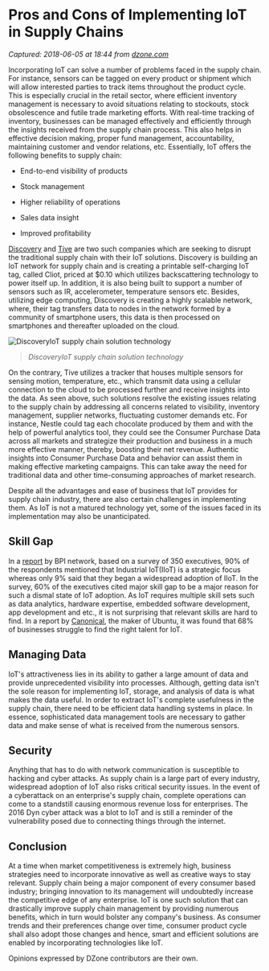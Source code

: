 # Pros and Cons of Implementing IoT in Supply Chains

_Captured: 2018-06-05 at 18:44 from [dzone.com](https://dzone.com/articles/pros-and-cons-of-implementing-iot-in-supply-chain?edition=379229&utm_source=Zone%20Newsletter&utm_medium=email&utm_campaign=iot%202018-06-05)_

Incorporating IoT can solve a number of problems faced in the supply chain. For instance, sensors can be tagged on every product or shipment which will allow interested parties to track items throughout the product cycle. This is especially crucial in the retail sector, where efficient inventory management is necessary to avoid situations relating to stockouts, stock obsolescence and futile trade marketing efforts. With real-time tracking of inventory, businesses can be managed effectively and efficiently through the insights received from the supply chain process. This also helps in effective decision making, proper fund management, accountability, maintaining customer and vendor relations, etc. Essentially, IoT offers the following benefits to supply chain:

  * End-to-end visibility of products
  

  * Stock management
  

  * Higher reliability of operations
  

  * Sales data insight
  

  * Improved profitability

[Discovery](https://discoveryiot.com/) and [Tive](https://tive.co/) are two such companies which are seeking to disrupt the traditional supply chain with their IoT solutions. Discovery is building an IoT network for supply chain and is creating a printable self-charging IoT tag, called Cliot, priced at $0.10 which utilizes backscattering technology to power itself up. In addition, it is also being built to support a number of sensors such as IR, accelerometer, temperature sensors etc. Besides, utilizing edge computing, Discovery is creating a highly scalable network, where, their tag transfers data to nodes in the network formed by a community of smartphone users, this data is then processed on smartphones and thereafter uploaded on the cloud.

![DiscoveryIoT supply chain solution technology](https://dzone.com/storage/temp/9324432-discovery-iot-worlds-first-blockless-dag.jpeg)

> _DiscoveryIoT supply chain solution technology_

On the contrary, Tive utilizes a tracker that houses multiple sensors for sensing motion, temperature, etc., which transmit data using a cellular connection to the cloud to be processed further and receive insights into the data. As seen above, such solutions resolve the existing issues relating to the supply chain by addressing all concerns related to visibility, inventory management, supplier networks, fluctuating customer demands etc. For instance, Nestle could tag each chocolate produced by them and with the help of powerful analytics tool, they could see the Consumer Purchase Data across all markets and strategize their production and business in a much more effective manner, thereby, boosting their net revenue. Authentic insights into Consumer Purchase Data and behavior can assist them in making effective marketing campaigns. This can take away the need for traditional data and other time-consuming approaches of market research.

Despite all the advantages and ease of business that IoT provides for supply chain industry, there are also certain challenges in implementing them. As IoT is not a matured technology yet, some of the issues faced in its implementation may also be unanticipated.

## Skill Gap

In a [report](http://www.scmr.com/article/iot_readiness_remains_a_challenge_for_many_industrial_supply_chains) by BPI network, based on a survey of 350 executives, 90% of the respondents mentioned that Industrial IoT(IIoT) is a strategic focus whereas only 9% said that they began a widespread adoption of IIoT. In the survey, 60% of the executives cited major skill gap to be a major reason for such a dismal state of IoT adoption. As IoT requires multiple skill sets such as data analytics, hardware expertise, embedded software development, app development and etc., it is not surprising that relevant skills are hard to find. In a report by [Canonical](https://insights.ubuntu.com/2017/08/09/68-of-businesses-are-struggling-to-hire-talent-for-iot?_ga=2.150705918.931132101.1502305379-1356650044.1502305379), the maker of Ubuntu, it was found that 68% of businesses struggle to find the right talent for IoT.

## Managing Data

IoT's attractiveness lies in its ability to gather a large amount of data and provide unprecedented visibility into processes. Although, getting data isn't the sole reason for implementing IoT, storage, and analysis of data is what makes the data useful. In order to extract IoT's complete usefulness in the supply chain, there need to be efficient data handling systems in place. In essence, sophisticated data management tools are necessary to gather data and make sense of what is received from the numerous sensors.

## Security

Anything that has to do with network communication is susceptible to hacking and cyber attacks. As supply chain is a large part of every industry, widespread adoption of IoT also risks critical security issues. In the event of a cyberattack on an enterprise's supply chain, complete operations can come to a standstill causing enormous revenue loss for enterprises. The 2016 Dyn cyber attack was a blot to IoT and is still a reminder of the vulnerability posed due to connecting things through the internet.

## Conclusion

At a time when market competitiveness is extremely high, business strategies need to incorporate innovative as well as creative ways to stay relevant. Supply chain being a major component of every consumer based industry; bringing innovation to its management will undoubtedly increase the competitive edge of any enterprise. IoT is one such solution that can drastically improve supply chain management by providing numerous benefits, which in turn would bolster any company's business. As consumer trends and their preferences change over time, consumer product cycle shall also adopt those changes and hence, smart and efficient solutions are enabled by incorporating technologies like IoT.

Opinions expressed by DZone contributors are their own.
